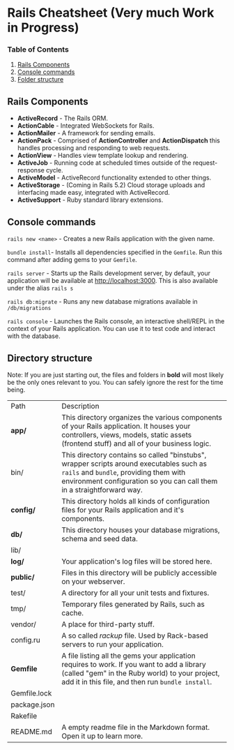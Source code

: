 # Rails Cheatsheet (Very much Work in Progress)

### Table of Contents
1. [Rails Components]()
2. [Console commands]()
3. [Folder structure]()

## Rails Components
- **ActiveRecord** - The Rails ORM.
- **ActionCable** - Integrated WebSockets for Rails.
- **ActionMailer** - A framework for sending emails.
- **ActionPack** - Comprised of **ActionController** and **ActionDispatch** this handles processing and responding to web requests.
- **ActionView** - Handles view template lookup and rendering.
- **ActiveJob** - Running code at scheduled times outside of the request-response cycle.
- **ActiveModel** - ActiveRecord functionality extended to other things.
- **ActiveStorage** - (Coming in Rails 5.2) Cloud storage uploads and interfacing made easy, integrated with ActiveRecord.
- **ActiveSupport** - Ruby standard library extensions.

## Console commands
`rails new <name>` - Creates a new Rails application with the given name.

`bundle install`- Installs all dependencies specified in the `Gemfile`. Run this command after adding gems to your `Gemfile`. 

`rails server` - Starts up the Rails development server, by default, your application will be available at [http://localhost:3000](http://localhost:3000). This is also available under the alias `rails s`

`rails db:migrate` - Runs any new database migrations available in `/db/migrations`

`rails console` - Launches the Rails console, an interactive shell/REPL in the context of your Rails application. You can use it to test code and interact with the database.

## Directory structure

Note: If you are just starting out, the files and folders in **bold** will most likely be the only ones relevant to you. You can safely ignore the rest for the time being.  

|              |                                                                                                                                                                                                                      | 
|--------------|----------------------------------------------------------------------------------------------------------------------------------------------------------------------------------------------------------------------| 
| Path         | Description                                                                                                                                                                                                          | 
| **app/**         | This directory organizes the various components of your Rails application. It houses your controllers, views, models, static assets (frontend stuff) and all of your business logic.                                 | 
| bin/         | This directory contains so called "binstubs",  wrapper scripts around executables such as `rails` and `bundle`, providing them with environment configuration so you can call them in a straightforward way. | 
| **config/**      | This directory holds all kinds of configuration files for your Rails application and it's components.                                                                                                                                                                                                                     | 
| **db/**          | This directory houses your database migrations, schema and seed data.                                                                                                                                                                                                                    | 
| lib/         |                                                                                                                                                                                                                      | 
| **log/**         |  Your application's log files will be stored here.                                                                                                                                                                                                                    | 
| **public/**      | Files in this directory will be publicly accessible on your webserver.                                                                                                                                                                                                                     | 
| test/        | A directory for all your unit tests and fixtures.                                                                                                                                                                                                                     | 
| tmp/         | Temporary files generated by Rails, such as cache.                                                                                                                                                                   | 
| vendor/      | A place for third-party stuff.                                                                                                                                                                                       | 
| config.ru    | A so called *rackup* file. Used by Rack-based servers to run your application.                                                                                                                                                                                                                     | 
| **Gemfile**      | A file listing all the gems your application requires to work. If you want to add a library (called "gem" in the Ruby world) to your project, add it in this file, and then run `bundle install`.                                                                                                                                                                                                                      | 
| Gemfile.lock |                                                                                                                                                                                                                      | 
| package.json |                                                                                                                                                                                                                      | 
| Rakefile     |                                                                                                                                                                                                                      | 
| README.md    | A empty readme file in the Markdown format. Open it up to learn more.                                                                                                                                                | 

